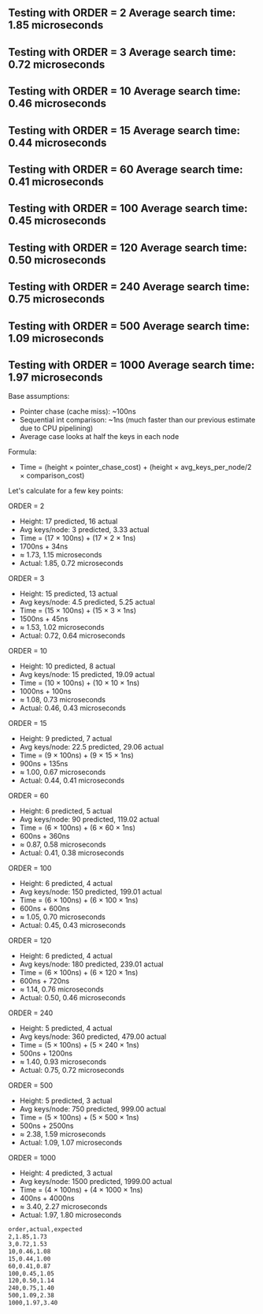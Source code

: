 Testing with ORDER = 2
Average search time: 1.85 microseconds
----------------------------------------
Testing with ORDER = 3
Average search time: 0.72 microseconds
----------------------------------------
Testing with ORDER = 10
Average search time: 0.46 microseconds
----------------------------------------
Testing with ORDER = 15
Average search time: 0.44 microseconds
----------------------------------------
Testing with ORDER = 60
Average search time: 0.41 microseconds
----------------------------------------
Testing with ORDER = 100
Average search time: 0.45 microseconds
----------------------------------------
Testing with ORDER = 120
Average search time: 0.50 microseconds
----------------------------------------
Testing with ORDER = 240
Average search time: 0.75 microseconds
----------------------------------------
Testing with ORDER = 500
Average search time: 1.09 microseconds
----------------------------------------
Testing with ORDER = 1000
Average search time: 1.97 microseconds
----------------------------------------


Base assumptions:
- Pointer chase (cache miss): ~100ns
- Sequential int comparison: ~1ns (much faster than our previous estimate due to CPU pipelining)
- Average case looks at half the keys in each node

Formula:
- Time = (height × pointer_chase_cost) + (height × avg_keys_per_node/2 × comparison_cost)

Let's calculate for a few key points:

ORDER = 2
- Height: 17 predicted, 16 actual
- Avg keys/node: 3 predicted, 3.33 actual
- Time = (17 × 100ns) + (17 × 2 × 1ns)
- 1700ns + 34ns
- ≈ 1.73, 1.15 microseconds
- Actual: 1.85, 0.72 microseconds

ORDER = 3
- Height: 15 predicted, 13 actual
- Avg keys/node: 4.5 predicted, 5.25 actual
- Time = (15 × 100ns) + (15 × 3 × 1ns)
- 1500ns + 45ns
- ≈ 1.53, 1.02 microseconds
- Actual: 0.72, 0.64 microseconds

ORDER = 10
- Height: 10 predicted, 8 actual
- Avg keys/node: 15 predicted, 19.09 actual
- Time = (10 × 100ns) + (10 × 10 × 1ns)
- 1000ns + 100ns
- ≈ 1.08, 0.73 microseconds
- Actual: 0.46, 0.43 microseconds

ORDER = 15
- Height: 9 predicted, 7 actual
- Avg keys/node: 22.5 predicted, 29.06 actual
- Time = (9 × 100ns) + (9 × 15 × 1ns)
- 900ns + 135ns
- ≈ 1.00, 0.67 microseconds
- Actual: 0.44, 0.41 microseconds

ORDER = 60
- Height: 6 predicted, 5 actual
- Avg keys/node: 90 predicted, 119.02 actual
- Time = (6 × 100ns) + (6 × 60 × 1ns)
- 600ns + 360ns
- ≈ 0.87, 0.58 microseconds
- Actual: 0.41, 0.38 microseconds

ORDER = 100
- Height: 6 predicted, 4 actual
- Avg keys/node: 150 predicted, 199.01 actual
- Time = (6 × 100ns) + (6 × 100 × 1ns)
- 600ns + 600ns
- ≈ 1.05, 0.70 microseconds
- Actual: 0.45, 0.43 microseconds

ORDER = 120
- Height: 6 predicted, 4 actual
- Avg keys/node: 180 predicted, 239.01 actual
- Time = (6 × 100ns) + (6 × 120 × 1ns)
- 600ns + 720ns
- ≈ 1.14, 0.76 microseconds
- Actual: 0.50, 0.46 microseconds

ORDER = 240
- Height: 5 predicted, 4 actual
- Avg keys/node: 360 predicted, 479.00 actual
- Time = (5 × 100ns) + (5 × 240 × 1ns)
- 500ns + 1200ns
- ≈ 1.40, 0.93 microseconds
- Actual: 0.75, 0.72 microseconds

ORDER = 500
- Height: 5 predicted, 3 actual
- Avg keys/node: 750 predicted, 999.00 actual
- Time = (5 × 100ns) + (5 × 500 × 1ns)
- 500ns + 2500ns
- ≈ 2.38, 1.59 microseconds
- Actual: 1.09, 1.07 microseconds

ORDER = 1000
- Height: 4 predicted, 3 actual
- Avg keys/node: 1500 predicted, 1999.00 actual
- Time = (4 × 100ns) + (4 × 1000 × 1ns)
- 400ns + 4000ns
- ≈ 3.40, 2.27 microseconds
- Actual: 1.97, 1.80 microseconds

```bash
order,actual,expected
2,1.85,1.73
3,0.72,1.53
10,0.46,1.08
15,0.44,1.00
60,0.41,0.87
100,0.45,1.05
120,0.50,1.14
240,0.75,1.40
500,1.09,2.38
1000,1.97,3.40
```
